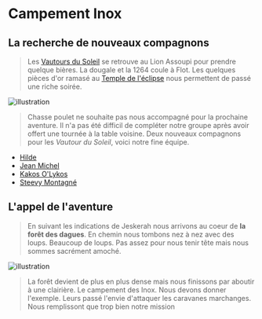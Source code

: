 # Campement Inox

## La recherche de nouveaux compagnons

> Les [Vautours du Soleil][party] se retrouve au Lion Assoupi pour prendre quelque bières. La dougale et la 1264 coule à Flot.
Les quelques pièces d'or ramasé au [Temple de l'éclipse][temple] nous permettent de passé une riche soirée.

![illustration][gloomhaven_before]

> Chasse poulet ne souhaite pas nous accompagné pour la prochaine aventure. Il n'a pas été difficil de compléter notre groupe après avoir offert
une tournée à la table voisine. Deux nouveaux compagnons pour les *Vautour du Soleil*, voici notre fine équipe.
* [Hilde][scoundrel]
* [Jean Michel][brute]
* [Kakos O'Lykos][spellweaver]
* [Steevy Montagné][tinkerer]

## L'appel de l'aventure

> En suivant les indications de Jeskerah nous arrivons au coeur de **la forêt des dagues**. En chemin nous tombons nez à nez avec des loups. Beaucoup de loups.
Pas assez pour nous tenir tête mais nous sommes sacrément amoché.

![illustration][camp]

> La forêt devient de plus en plus dense mais nous finissons par aboutir à une clairière. Le campement des Inox. Nous devons donner l'exemple. Leurs passé l'envie
d'attaquer les caravanes marchanges. Nous remplissont que trop bien notre mission

<!-- url references -->
[party]: ../../party/vautour_soleil.md "party"

[temple]: ../temple/scenario.md

[tinkerer]: ../../characters/tinkerer.md "Tinkerer"
[brute]: ../../characters/brute.md "brute"
[scoundrel]: ../../characters/scoundrel.md "Tinkerer"
[spellweaver]: ../../characters/spellweaver.md "Tinkerer"

<!-- image reference -->
[gloomhaven_before]: ./gloomhaven.PNG
[camp]: ./goto.PNG
